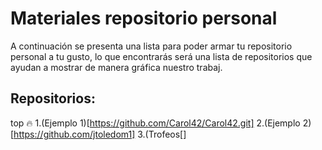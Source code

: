 # Materiales repositorio personal
A continuación se presenta una lista para poder armar tu repositorio personal a tu gusto, lo que encontrarás será una lista de repositorios que ayudan a mostrar de manera gráfica nuestro trabaj.
  
## Repositorios:

top 🔥
     1.(Ejemplo 1)[https://github.com/Carol42/Carol42.git]
     2.(Ejemplo 2)[https://github.com/jtoledom1]
     3.(Trofeos[]